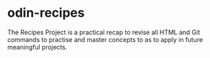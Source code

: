 # odin-recipes

The Recipes Project is a practical recap to revise all HTML and Git commands to practise and master concepts to as to apply in future meaningful projects.